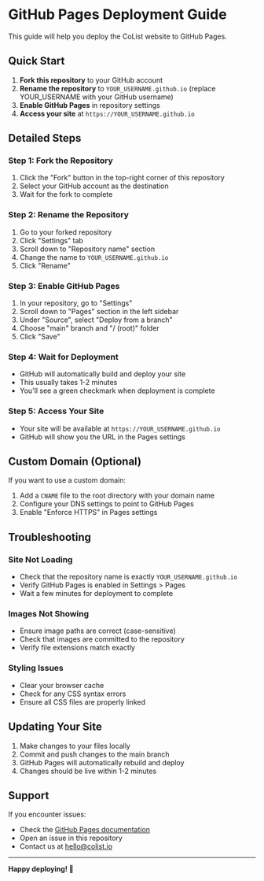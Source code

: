 # GitHub Pages Deployment Guide

This guide will help you deploy the CoList website to GitHub Pages.

## Quick Start

1. **Fork this repository** to your GitHub account
2. **Rename the repository** to `YOUR_USERNAME.github.io` (replace YOUR_USERNAME with your GitHub username)
3. **Enable GitHub Pages** in repository settings
4. **Access your site** at `https://YOUR_USERNAME.github.io`

## Detailed Steps

### Step 1: Fork the Repository

1. Click the "Fork" button in the top-right corner of this repository
2. Select your GitHub account as the destination
3. Wait for the fork to complete

### Step 2: Rename the Repository

1. Go to your forked repository
2. Click "Settings" tab
3. Scroll down to "Repository name" section
4. Change the name to `YOUR_USERNAME.github.io`
5. Click "Rename"

### Step 3: Enable GitHub Pages

1. In your repository, go to "Settings"
2. Scroll down to "Pages" section in the left sidebar
3. Under "Source", select "Deploy from a branch"
4. Choose "main" branch and "/ (root)" folder
5. Click "Save"

### Step 4: Wait for Deployment

- GitHub will automatically build and deploy your site
- This usually takes 1-2 minutes
- You'll see a green checkmark when deployment is complete

### Step 5: Access Your Site

- Your site will be available at `https://YOUR_USERNAME.github.io`
- GitHub will show you the URL in the Pages settings

## Custom Domain (Optional)

If you want to use a custom domain:

1. Add a `CNAME` file to the root directory with your domain name
2. Configure your DNS settings to point to GitHub Pages
3. Enable "Enforce HTTPS" in Pages settings

## Troubleshooting

### Site Not Loading
- Check that the repository name is exactly `YOUR_USERNAME.github.io`
- Verify GitHub Pages is enabled in Settings > Pages
- Wait a few minutes for deployment to complete

### Images Not Showing
- Ensure image paths are correct (case-sensitive)
- Check that images are committed to the repository
- Verify file extensions match exactly

### Styling Issues
- Clear your browser cache
- Check for any CSS syntax errors
- Ensure all CSS files are properly linked

## Updating Your Site

1. Make changes to your files locally
2. Commit and push changes to the main branch
3. GitHub Pages will automatically rebuild and deploy
4. Changes should be live within 1-2 minutes

## Support

If you encounter issues:
- Check the [GitHub Pages documentation](https://docs.github.com/en/pages)
- Open an issue in this repository
- Contact us at hello@colist.io

---

**Happy deploying! 🚀**

